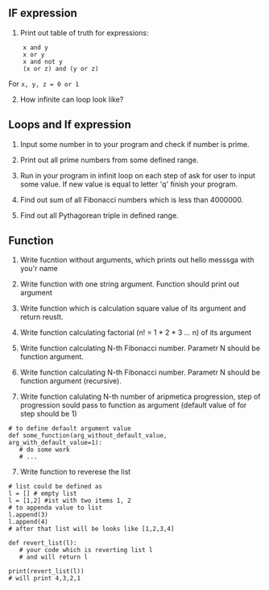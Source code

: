 ## IF expression
1. Print out table of truth for expressions:

```
	x and y
	x or y
	x and not y
	(x or z) and (y or z)
```

For `x, y, z = 0 or 1`

2. How infinite can loop look like?


## Loops and If expression

1. Input some number in to your program and 
check if number is prime.

2. Print out all prime numbers from some
defined range.

3. Run in your program in infinit loop on each step 
of ask for user to input some value. If new value 
is equal to letter 'q' finish your program.

4. Find out sum of all Fibonacci  numbers 
which is less than 4000000.

5. Find out all Pythagorean triple in defined range.

## Function

1. Write fucntion without arguments, which 
prints out hello messsga with you'r name

2. Write function with one string argument. 
Function should print out argument

3. Write function which is calculation square value 
of its argument and return reuslt.

4. Write function calculating 
factorial (n! = 1 * 2 * 3 *...* n) of its argument 

5. Write function calculating 
N-th Fibonacci number. Parametr N should 
be function argument.

5. Write function calculating 
N-th Fibonacci number. Parametr N should 
be function argument (recursive).

6. Write function calulating N-th number of aripmetica progression, 
step of progression sould pass to function as argument (default value of for step should be 1)

```
# to define default argument value
def some_function(arg_without_default_value, arg_with_default_value=1):
   # do some work
   # ...
```

7. Write function to reverese the list 
```
# list could be defined as 
l = [] # empty list
l = [1,2] #ist with two items 1, 2
# to appenda value to list
l.append(3)
l.append(4)
# after that list will be looks like [1,2,3,4]

def revert_list(l):
   # your code which is reverting list l
   # and will return l 

print(revert_list(l))
# will print 4,3,2,1
```
